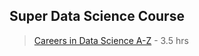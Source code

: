 ## Super Data Science Course
> [Careers in Data Science A-Z](https://www.superdatascience.com/courses/careers-in-data-science?utm_source=study_plan_ds&utm_medium=referral&utm_campaign=path_ds) - 3.5 hrs
